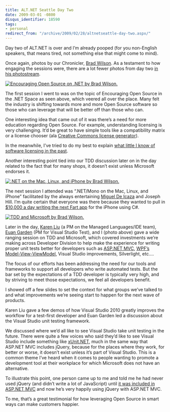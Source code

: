 ```yaml
---
title: ALT.NET Seattle Day Two
date: 2009-03-01 -0800
disqus_identifier: 18590
tags:
- personal
redirect_from: "/archive/2009/02/28/altnetseattle-day-two.aspx/"
---
```


Day two of ALT.NET is over and I’m already pooped (for you non-English
speakers, that means tired, not something else that might come to mind).

Once again, photos by our Chronicler, [Brad
Wilson](http://bradwilson.typepad.com/ "Brad Wilson's Blog"). As a
testament to how engaging the sessions were, there are a lot fewer
photos from day two [in his
photostream](http://www.flickr.com/photos/dotnetguy/sets/72157614537401180/ "ALT.NET Photo Stream").

[![Encouraging Open Source on .NET by Brad
Wilson.](https://haacked.com/images/haacked_com/WindowsLiveWriter/ALT.NETSeattleDayTwo_68B5/Encouraging%20Open%20Source%20on%20.NET%20by%20Brad%20Wilson._3.jpg "Encouraging Open Source on .NET by Brad Wilson.")](http://www.flickr.com/photos/dotnetguy/3318866716/in/set-72157614537401180/ "Encouraging Open Source")

The first session I went to was on the topic of Encouraging Open Source
in the .NET Space as seen above, which veered all over the place. Many
felt the industry is shifting towards more and more Open Source software
so those who can leverage that will be better off than those who can.

One interesting idea that came out of it was there’s a need for more
education regarding Open Source. For example, understanding licensing is
very challenging. It’d be great to have simple tools like a
compatibility matrix or a license chooser (ala [Creative Commons license
generator](http://creativecommons.org/license/ "Creative Commons License Generator")).

In the meanwhile, I’ve tried to do my best to explain [what little I
know of software licensing in the
past](https://haacked.com/archive/2006/01/24/DevelopersGuideToOpenSourceSoftwareLicensing.aspx "Guide to software licensing").

Another interesting point tied into our TDD discussion later on in the
day related to the fact that for many shops, it doesn’t exist unless
Microsoft endorses it.

[![.NET on the Mac, Linux, and iPhone by Brad
Wilson.](https://haacked.com/images/haacked_com/WindowsLiveWriter/ALT.NETSeattleDayTwo_68B5/.NET%20on%20the%20Mac,%20Linux,%20and%20iPhone%20by%20Brad%20Wilson._thumb.jpg ".NET on the Mac, Linux, and iPhone by Brad Wilson.")](https://haacked.com/images/haacked_com/WindowsLiveWriter/ALT.NETSeattleDayTwo_68B5/.NET%20on%20the%20Mac,%20Linux,%20and%20iPhone%20by%20Brad%20Wilson._2.jpg)

The next session I attended was “.NET/Mono on the Mac, Linux, and
iPhone” facilitated by the always entertaining [Miguel De
Icaza](http://tirania.org/blog/) and Joseph Hill. I’m quite certain that
everyone was there because they wanted to pull in [\$10,000 a day
writing the next Fart
app](http://venturebeat.com/2008/12/23/iphone-fart-app-pulls-in-nearly-10000-a-day/)
for the iPhone using C\#.

[![TDD and Microsoft by Brad
Wilson.](https://haacked.com/images/haacked_com/WindowsLiveWriter/ALT.NETSeattleDayTwo_68B5/TDD%20and%20Microsoft%20by%20Brad%20Wilson._3.jpg "TDD and Microsoft by Brad Wilson.")](http://www.flickr.com/photos/dotnetguy/3318867368/in/set-72157614537401180/ "TDD at Microsoft Session")

Later in the day, [Karen
Liu](http://blogs.msdn.com/karenliu/ "Karen Liu") (a PM on the Managed
Languages/IDE team), [Euan
Garden](http://blogs.msdn.com/euanga/ "Euan Garden's Blog") (PM for
Visual Studio Test), and I (photo above) gave a wide ranging session on
TDD and Microsoft, which covered investments we’re making across
Developer Division to help make the experience for writing proper unit
tests better for developers such as [ASP.NET
MVC](http://asp.net/mvc/ "ASP.NET MVC"), [WPF’s
Model-View-ViewModel](http://blogs.msdn.com/johngossman/archive/2005/10/08/478683.aspx "M-V-VM"),
Visual Studio improvements, Silverlight, etc….

The focus of our efforts has been addressing the need for our tools and
frameworks to support all developers who write automated tests. But the
bar set by the expectations of a TDD developer is typically very high,
and by striving to meet those expectations, we feel all developers
benefit.

I showed off a few slides to set the context for what groups we’ve
talked to and what improvements we’re seeing start to happen for the
next wave of products.

Karen Liu gave a few demos of how Visual Studio 2010 greatly improves
the workflow for a test-first developer and Euan Garden led a discussion
about the Visual Studio unit testing framework.

We discussed where we’d all like to see Visual Studio take unit testing
in the future. There were quite a few voices who said they’d like to see
Visual Studio include something like
[xUnit.NET](http://www.codeplex.com/xunit "xUnit.NET"), much in the same
way that ASP.NET MVC includes jQuery, because for the places where they
work, for better or worse, it doesn’t exist unless it’s part of Visual
Studio. This is a common theme I’ve heard when it comes to people
wanting to promote a development tool at their workplace for which
Microsoft does not have an alternative.

To illustrate this point, one person came up to me and told me he had
never used jQuery (and didn’t write a lot of JavaScript) until [it was
included in ASP.NET
MVC](http://weblogs.asp.net/scottgu/archive/2008/09/28/jquery-and-microsoft.aspx "jQuery and Visual Studio")
and now he’s very happily using jQuery with ASP.NET MVC.

To me, that’s a great testimonial for how leveraging Open Source in
smart ways can make customers happier.

